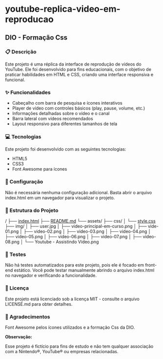 # youtube-replica-video-em-reproducao

## DIO - Formação Css


### 📋 Descrição

Este projeto é uma réplica da interface de reprodução de vídeos do YouTube. Ele foi desenvolvido para fins educacionais, com o objetivo de praticar habilidades em HTML e CSS, criando uma interface responsiva e funcional.

### ✨ Funcionalidades

- Cabeçalho com barra de pesquisa e ícones interativos
- Player de vídeo com controles básicos (play, pause, volume, etc.)
- Informações detalhadas sobre o vídeo e o canal
- Barra lateral com vídeos recomendados
- Layout responsivo para diferentes tamanhos de tela


### 💻 Tecnologias

Este projeto foi desenvolvido com as seguintes tecnologias:

- HTML5
- CSS3
- Font Awesome para ícones

### 🔧 Configuração

Não é necessária nenhuma configuração adicional. Basta abrir o arquivo index.html em um navegador para visualizar o projeto.


### 📁 Estrutura do Projeto

/
├── [index.html](http://_vscodecontentref_/1)
├── [README.md](http://_vscodecontentref_/2)
└── assets/
    ├── css/
    │   └── [style.css](http://_vscodecontentref_/3)
    ├── img/
    │   ├── user.jpg
    │   ├── video-principal-em-curso.png
    │   ├── vide-01.png
    │   ├── video-02.png
    │   ├── video-03.png
    │   ├── video-04.png
    │   ├── video-05.png
    │   ├── video-06.png
    │   ├── video-07.png
    │   ├── video-08.png
    │   └── Youtube - Assistindo Vídeo.png



### 🧪 Testes

Não há testes automatizados para este projeto, pois ele é focado em front-end estático. Você pode testar manualmente abrindo o arquivo index.html no navegador e verificando a funcionalidade.


### 📄 Licença

Este projeto está licenciado sob a licença MIT - consulte o arquivo LICENSE.md para obter detalhes.


### 🙏 Agradecimentos

Font Awesome pelos ícones utilizados e a formação Css da DIO.

__Observação:__

Esse projeto é fictício para fins de estudo e não tem qualquer associação com a Nintendo®, YouTube® ou empresas relacionadas.
